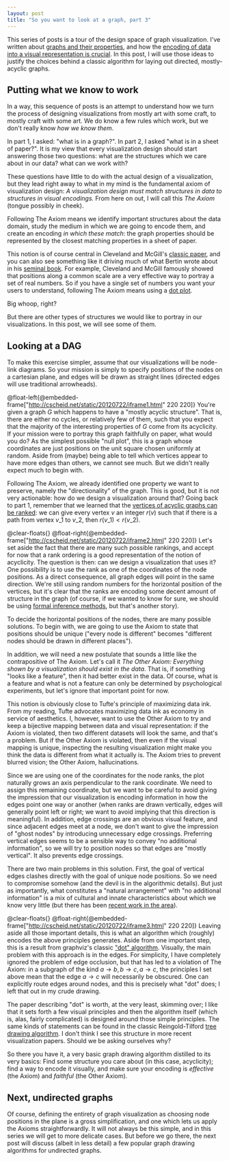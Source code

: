 ```yaml
---
layout: post
title: "So you want to look at a graph, part 3"
---
```


This series of posts is a tour of the design space of
graph visualization. I've written about
[graphs
and their properties](http://cscheid.net/blog/so_you_want_to_look_at_a_graph), and how the
[encoding
of data into a visual representation is crucial](http://cscheid.net/blog/so_you_want_to_look_at_a_graph__part_1). In this post, I will
use those ideas to justify the choices behind a classic algorithm for laying
out directed, mostly-acyclic graphs.

## Putting what we know to work

In a way, this sequence of posts is an attempt to understand how we
turn the process of designing visualizations from mostly art with some
craft, to mostly craft with some art. We do know a few rules which
work, but we don't really know *how we know them*.

In part 1, I asked: "what is in a graph?". In part 2, I asked "what
is in a sheet of paper?". It is my view that every visualization design
should start answering those two questions: what are the structures 
which we care about in our data? what can we work with?

These questions have little to do with the actual design of a visualization, 
but they lead right away to what in my mind is the fundamental axiom of
visualization design: *A visualization design must match
structures in data to structures in visual encodings.* From here
on out, I will call this *The Axiom* (tongue possibly in cheek).

Following The Axiom means we identify important structures
about the data domain, study the
medium in which we are going to encode them, and create an
encoding *in which these match*: the graph properties should be
represented by the closest matching properties in a sheet of paper.

This notion is of course central in Cleveland and McGill's
[classic
paper](https://secure.cs.uvic.ca/twiki/pub/Research/Chisel/ComputationalAestheticsProject/cleveland.pdf), and you can also see something like it driving much of what
Bertin wrote about in his
[seminal
book](http://www.amazon.com/Semiology-Graphics-Diagrams-Networks-Maps/dp/1589482611). For example, Cleveland and McGill famously showed that
positions along a common scale are a very effective way to portray a
set of real numbers. So if you have a single set of numbers you want
your users to understand, following The Axiom means using a
[dot
plot](http://www.perceptualedge.com/articles/b-eye/dot_plots.pdf).

Big whoop, right?

But there are other types of structures we would like to portray in
our visualizations. In this post, we will see some of them.

## Looking at a DAG

To make this exercise simpler, assume that our visualizations will be
node-link diagrams. So your mission is simply to specify positions of
the nodes on a cartesian plane, and edges will be drawn as
straight lines (directed edges will use traditional arrowheads).

@float-left{@embedded-frame["http://cscheid.net/static/20120722/iframe1.html"
220 220]} You're given a graph $G$ which happens to have a "mostly
acyclic structure". That is, there are either no cycles, or
relatively few of them, such that you expect that the majority of the
interesting properties of $G$ come from its acyclicity. If your
mission were to portray this graph faithfully on paper, what would you
do?  As the simplest possible "null plot", this is 
a graph whose coordinates are just positions on the unit square chosen
uniformly at random. Aside from (maybe) being able to tell which
vertices appear to have more edges than others, we cannot see
much. But we didn't really expect much to begin with.

Following The Axiom, we already identified one property we want to
preserve, namely the "directionality" of the graph. This is good, but it
is not very actionable: how do we design a visualization around
that? Going back to part 1, remember that we learned that the
[vertices
of acyclic graphs can be ranked](http://cscheid.net/blog/so_you_want_to_look_at_a_graph): we can give every vertex $v$ an
integer $r(v)$ such that if there is a path from vertex $v\_1$ to
 $v\_2$, then $r(v\_1) < r(v\_2)$.

@clear-floats{}
@float-right{@embedded-frame["http://cscheid.net/static/20120722/iframe2.html"
220 220]} Let's set aside the fact that there are many such possible
rankings, and accept for now that a rank ordering is a good
representation of the notion of acyclicity. The question is then: can
we design a visualization that uses it?  One possibility is to use the
rank as one of the coordinates of the node positions. As a direct
consequence, all graph edges will point in the same direction.  We're
still using random numbers for the horizontal position of the
vertices, but it's clear that the ranks are encoding some decent
amount of structure in the graph (of course, if we wanted to know for
sure, we should be using
[formal
inference methods](http://stat.wharton.upenn.edu/~buja/PAPERS/Wickham-Cook-Hofmann-Buja-IEEE-TransVizCompGraphics_2010-Graphical%20Inference%20for%20Infovis.pdf), but that's another story).

To decide the horizontal positions of the nodes, there are many
possible solutions. To begin with, we are going to use the Axiom to
state that positions should be unique ("every node is different" becomes
"different nodes should be drawn in different places").

In addition, we will need a new postulate that sounds a little like the
contrapositive of The Axiom. Let's call it *The Other Axiom:
Everything shown by a visualization should exist in the data*. That
is, if something "looks like a feature", then it had better exist in
the data. Of course, what is a feature and what is not a feature can only
be determined by psychological experiments, but let's ignore that important 
point for now.

This notion is obviously close to Tufte's principle of maximizing data
ink. From my reading, Tufte advocates maximizing data ink as
economy in service of aesthetics. I, however, want to use the Other
Axiom to try and keep a bijective mapping between data and visual
representation: if the Axiom is violated, then two different datasets
will look the same, and that's a problem. But if the Other Axiom is
violated, then even if the visual mapping is unique, inspecting the
resulting visualization might make you think the data is different
from what it actually is. The Axiom tries to prevent blurred vision;
the Other Axiom, hallucinations.

Since we are using one of the coordinates for the node ranks,
the plot naturally grows an axis perpendicular to
the rank coordinate. We need to assign this remaining coordinate, but
we want to be careful to avoid giving the impression that our
visualization is encoding information in how the edges point one way
or another (when ranks are drawn vertically, edges will generally
point left or right; we want to avoid implying that this direction is meaningful). 
In addition, edge crossings are an obvious
visual feature, and since adjacent edges meet at a node, we don't
want to give the impression of "ghost nodes" by introducing
unnecessary edge crossings. Preferring vertical edges seems to be a sensible way to
convey "no additional information", so we will try to position nodes 
so that edges are "mostly vertical". It also prevents edge crossings.

There are two main problems in this solution. First, the goal of vertical edges clashes directly with the goal of unique node positions. So we need to compromise somehow (and the devil is in the algorithmic details). But just as importantly, what constitutes a "natural 
arrangement" with "no additional information" is a mix of cultural
and innate characteristics about which we know very little (but there has been
[recent work in the area](http://www.cs.brown.edu/people/cziemki/documents/ziemkiewicz10_laws-of-attraction.pdf)).

@clear-floats{}
@float-right{@embedded-frame["http://cscheid.net/static/20120722/iframe3.html"
220 220]} Leaving aside all those important details, this is what an
algorithm which (roughly) encodes the above principles
generates. Aside from one important step, this is a result from
graphviz's classic
["dot"
algorithm](http://www.graphviz.org/Documentation/TSE93.pdf). Visually, the main problem with this approach is in the
edges. For simplicity, I have completely ignored the problem of edge
occlusion, but that has led to a violation of The Axiom: in a subgraph
of the kind $a \to b, b \to c, a \to c$, the principles I set above
mean that the edge $a \to c$ will necessarily be obscured. One can
explicitly route edges around nodes, and this is precisely what
"dot" does; I left that out in my crude drawing.

The paper describing "dot" is worth, at the very least, skimming over; I like that it sets forth a few visual principles and then the algorithm itself (which is, alas, fairly complicated) is designed around those simple principles. The same kinds of statements can be found in the classic Reingold-Tilford [tree drawing algorithm](http://emr.cs.iit.edu/~reingold/tidier-drawings.pdf). I don't think I see this structure in more recent visualization papers. Should we be asking ourselves why?

So there you have it, a very basic graph drawing algorithm distilled
to its very basics: Find some structure you care about (in this case,
acyclicity); find a way to encode it visually, and make sure
your encoding is *effective* (the Axiom) and *faithful* (the
Other Axiom).

## Next, undirected graphs

Of course, defining the entirety of graph visualization as choosing
node positions in the plane is a gross simplification, and one
which lets us apply the Axioms straightforwardly. It will not always
be this simple, and in this series we will get to more delicate
cases. But before we go there, the next post will discuss (albeit in
less detail) a few popular graph drawing algorithms for undirected
graphs.
